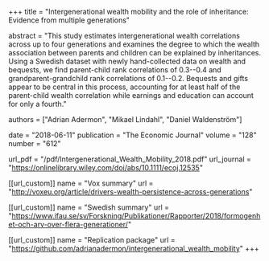 +++
title = "Intergenerational wealth mobility and the role of inheritance: Evidence from multiple generations"

abstract = "This study estimates intergenerational wealth correlations across up to four generations and examines the degree to which the wealth association between parents and children can be explained by inheritances. Using a Swedish dataset with newly hand-collected data on wealth and bequests, we find parent-child rank correlations of 0.3--0.4 and grandparent-grandchild rank correlations of 0.1--0.2. Bequests and gifts appear to be central in this process, accounting for at least half of the parent-child wealth correlation while earnings and education can account for only a fourth."

authors = ["Adrian Adermon", "Mikael Lindahl", "Daniel Waldenström"]

date = "2018-06-11"
publication = "The Economic Journal"
volume = "128"
number = "612"

url_pdf = "/pdf/Intergenerational_Wealth_Mobility_2018.pdf"
url_journal = "https://onlinelibrary.wiley.com/doi/abs/10.1111/ecoj.12535"

[[url_custom]]
name = "Vox summary"
url = "http://voxeu.org/article/drivers-wealth-persistence-across-generations"

[[url_custom]]
name = "Swedish summary"
url = "https://www.ifau.se/sv/Forskning/Publikationer/Rapporter/2018/formogenhet-och-arv-over-flera-generationer/"

[[url_custom]]
name = "Replication package"
url = "https://github.com/adrianadermon/intergenerational_wealth_mobility"
+++
